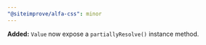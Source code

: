 ```yaml
---
"@siteimprove/alfa-css": minor
---
```


**Added:** `Value` now expose a `partiallyResolve()` instance method.
